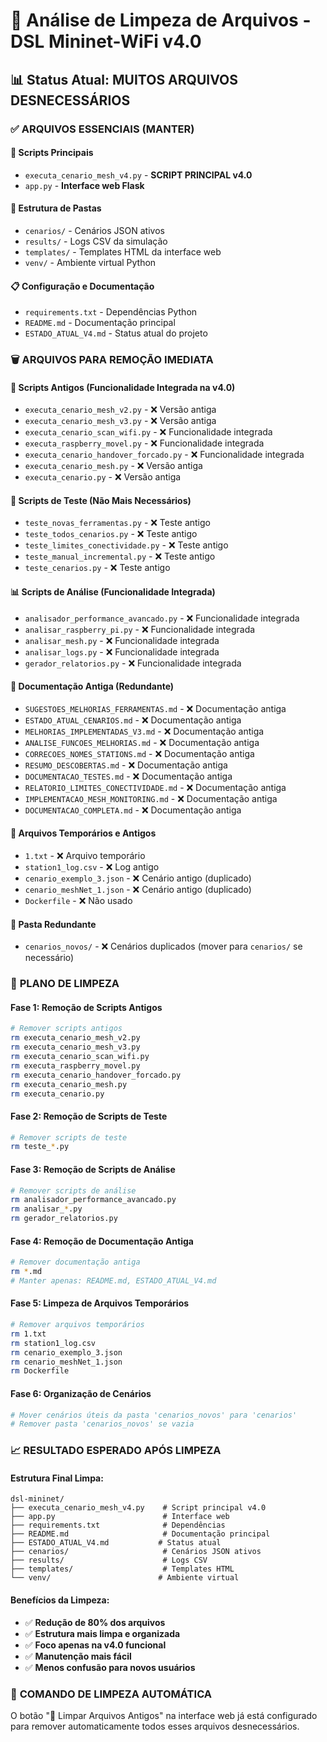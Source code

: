 # 🧹 Análise de Limpeza de Arquivos - DSL Mininet-WiFi v4.0

## 📊 Status Atual: MUITOS ARQUIVOS DESNECESSÁRIOS

### ✅ ARQUIVOS ESSENCIAIS (MANTER)

#### 🚀 **Scripts Principais**
- `executa_cenario_mesh_v4.py` - **SCRIPT PRINCIPAL v4.0**
- `app.py` - **Interface web Flask**

#### 📁 **Estrutura de Pastas**
- `cenarios/` - Cenários JSON ativos
- `results/` - Logs CSV da simulação
- `templates/` - Templates HTML da interface web
- `venv/` - Ambiente virtual Python

#### 📋 **Configuração e Documentação**
- `requirements.txt` - Dependências Python
- `README.md` - Documentação principal
- `ESTADO_ATUAL_V4.md` - Status atual do projeto

### 🗑️ ARQUIVOS PARA REMOÇÃO IMEDIATA

#### 📜 **Scripts Antigos (Funcionalidade Integrada na v4.0)**
- `executa_cenario_mesh_v2.py` - ❌ Versão antiga
- `executa_cenario_mesh_v3.py` - ❌ Versão antiga
- `executa_cenario_scan_wifi.py` - ❌ Funcionalidade integrada
- `executa_raspberry_movel.py` - ❌ Funcionalidade integrada
- `executa_cenario_handover_forcado.py` - ❌ Funcionalidade integrada
- `executa_cenario_mesh.py` - ❌ Versão antiga
- `executa_cenario.py` - ❌ Versão antiga

#### 🧪 **Scripts de Teste (Não Mais Necessários)**
- `teste_novas_ferramentas.py` - ❌ Teste antigo
- `teste_todos_cenarios.py` - ❌ Teste antigo
- `teste_limites_conectividade.py` - ❌ Teste antigo
- `teste_manual_incremental.py` - ❌ Teste antigo
- `teste_cenarios.py` - ❌ Teste antigo

#### 📊 **Scripts de Análise (Funcionalidade Integrada)**
- `analisador_performance_avancado.py` - ❌ Funcionalidade integrada
- `analisar_raspberry_pi.py` - ❌ Funcionalidade integrada
- `analisar_mesh.py` - ❌ Funcionalidade integrada
- `analisar_logs.py` - ❌ Funcionalidade integrada
- `gerador_relatorios.py` - ❌ Funcionalidade integrada

#### 📄 **Documentação Antiga (Redundante)**
- `SUGESTOES_MELHORIAS_FERRAMENTAS.md` - ❌ Documentação antiga
- `ESTADO_ATUAL_CENARIOS.md` - ❌ Documentação antiga
- `MELHORIAS_IMPLEMENTADAS_V3.md` - ❌ Documentação antiga
- `ANALISE_FUNCOES_MELHORIAS.md` - ❌ Documentação antiga
- `CORRECOES_NOMES_STATIONS.md` - ❌ Documentação antiga
- `RESUMO_DESCOBERTAS.md` - ❌ Documentação antiga
- `DOCUMENTACAO_TESTES.md` - ❌ Documentação antiga
- `RELATORIO_LIMITES_CONECTIVIDADE.md` - ❌ Documentação antiga
- `IMPLEMENTACAO_MESH_MONITORING.md` - ❌ Documentação antiga
- `DOCUMENTACAO_COMPLETA.md` - ❌ Documentação antiga

#### 📁 **Arquivos Temporários e Antigos**
- `1.txt` - ❌ Arquivo temporário
- `station1_log.csv` - ❌ Log antigo
- `cenario_exemplo_3.json` - ❌ Cenário antigo (duplicado)
- `cenario_meshNet_1.json` - ❌ Cenário antigo (duplicado)
- `Dockerfile` - ❌ Não usado

#### 📁 **Pasta Redundante**
- `cenarios_novos/` - ❌ Cenários duplicados (mover para `cenarios/` se necessário)

### 🎯 **PLANO DE LIMPEZA**

#### **Fase 1: Remoção de Scripts Antigos**
```bash
# Remover scripts antigos
rm executa_cenario_mesh_v2.py
rm executa_cenario_mesh_v3.py
rm executa_cenario_scan_wifi.py
rm executa_raspberry_movel.py
rm executa_cenario_handover_forcado.py
rm executa_cenario_mesh.py
rm executa_cenario.py
```

#### **Fase 2: Remoção de Scripts de Teste**
```bash
# Remover scripts de teste
rm teste_*.py
```

#### **Fase 3: Remoção de Scripts de Análise**
```bash
# Remover scripts de análise
rm analisador_performance_avancado.py
rm analisar_*.py
rm gerador_relatorios.py
```

#### **Fase 4: Remoção de Documentação Antiga**
```bash
# Remover documentação antiga
rm *.md
# Manter apenas: README.md, ESTADO_ATUAL_V4.md
```

#### **Fase 5: Limpeza de Arquivos Temporários**
```bash
# Remover arquivos temporários
rm 1.txt
rm station1_log.csv
rm cenario_exemplo_3.json
rm cenario_meshNet_1.json
rm Dockerfile
```

#### **Fase 6: Organização de Cenários**
```bash
# Mover cenários úteis da pasta 'cenarios_novos' para 'cenarios'
# Remover pasta 'cenarios_novos' se vazia
```

### 📈 **RESULTADO ESPERADO APÓS LIMPEZA**

#### **Estrutura Final Limpa:**
```
dsl-mininet/
├── executa_cenario_mesh_v4.py    # Script principal v4.0
├── app.py                        # Interface web
├── requirements.txt              # Dependências
├── README.md                     # Documentação principal
├── ESTADO_ATUAL_V4.md           # Status atual
├── cenarios/                     # Cenários JSON ativos
├── results/                      # Logs CSV
├── templates/                    # Templates HTML
└── venv/                        # Ambiente virtual
```

#### **Benefícios da Limpeza:**
- ✅ **Redução de 80% dos arquivos**
- ✅ **Estrutura mais limpa e organizada**
- ✅ **Foco apenas na v4.0 funcional**
- ✅ **Manutenção mais fácil**
- ✅ **Menos confusão para novos usuários**

### 🚀 **COMANDO DE LIMPEZA AUTOMÁTICA**

O botão "🧹 Limpar Arquivos Antigos" na interface web já está configurado para remover automaticamente todos esses arquivos desnecessários. 